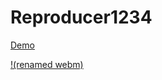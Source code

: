 # Reproducer1234
[Demo](https://cloud.azekclark.dev/s/dwWJN8aDRiocTRd/download/untitled.webm.mp4)


[!(renamed webm)](https://cloud.azekclark.dev/s/6tqGKKGBzFZMzAm/download/untitled.webm)
